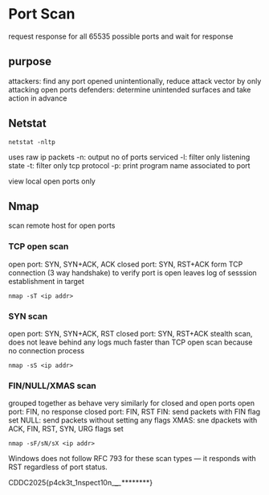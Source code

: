 # Port Scan
request response for all 65535 possible ports and wait for response
## purpose
attackers: find any port opened unintentionally, reduce attack vector by only attacking open ports
defenders: determine unintended surfaces and take action in advance

## Netstat

```
netstat -nltp
```
uses raw ip packets
-n: output no of ports serviced
-l: filter only listening state
-t: filter only tcp protocol
-p: print program name associated to port

view local open ports only

## Nmap
scan remote host for open ports

### TCP open scan
open port: SYN, SYN+ACK, ACK
closed port: SYN, RST+ACK
form TCP connection (3 way handshake) to verify port is open
leaves log of sesssion establishment in target
```
nmap -sT <ip addr>
```

### SYN scan
open port: SYN, SYN+ACK, RST
closed port: SYN, RST+ACK
stealth scan, does not leave behind any logs
much faster than TCP open scan because no connection process
```
nmap -sS <ip addr>
```

### FIN/NULL/XMAS scan
grouped together as behave very similarly for closed and open ports
open port: FIN, no response
closed port: FIN, RST
FIN: send packets with FIN flag set
NULL: send packets without setting any flags
XMAS: sne dpackets with ACK, FIN, RST, SYN, URG flags set
```
nmap -sF/sN/sX <ip addr>
```

Windows does not follow RFC 793 for these scan types — it responds with RST regardless of port status.


CDDC2025{p4ck3t_1nspect10n_********_*********_*********}